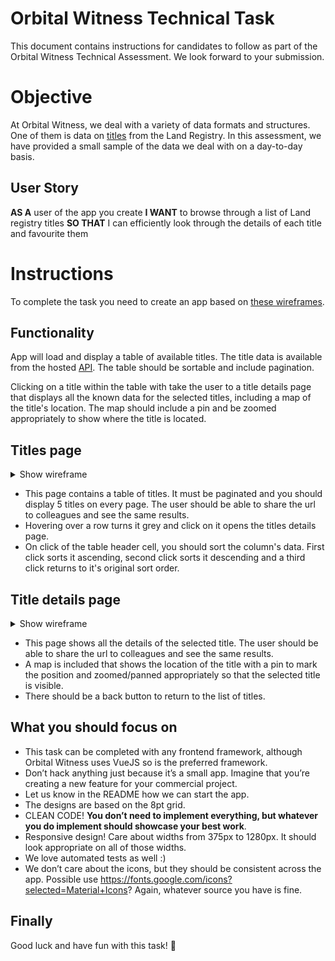 # Orbital Witness Technical Task

This document contains instructions for candidates to follow as part of the Orbital Witness Technical Assessment. We look forward to your submission.

# Objective
At Orbital Witness, we deal with a variety of data formats and structures. One of them is data on [titles](https://eservices.landregistry.gov.uk/eservices/FindAProperty/view/resources/example_register.pdf) from the Land Registry. In this assessment, we have provided a small sample of the data we deal with on a day-to-day basis.

## User Story
**AS A** user of the app you create 
**I WANT** to browse through a list of Land registry titles 
**SO THAT** I can efficiently look through the details of each title and favourite them

# Instructions
To complete the task you need to create an app based on [these wireframes](https://github.com/orbitalwitness/tech-test/tree/main/wireframes).

## Functionality
App will load and display a table of available titles. The title data is available from the hosted [API](https://owfetechtask.blob.core.windows.net/titledata/testdata.json). The table should be sortable and include pagination.

Clicking on a title within the table with take the user to a title details page that displays all the known data for the selected titles, including a map of the title's location. The map should include a pin and be zoomed appropriately to show where the title is located.

## Titles page

<details>
<summary>Show wireframe</summary>
<p>

#### List of titles and title details

![Titles page](wireframes/Titles%20page.png)

</p>
</details>

 - This page contains a table of titles. It must be paginated and you should display 5 titles on every page. The user should be able to share the url to colleagues and see the same results.
 - Hovering over a row turns it grey and click on it opens the titles details page.
 - On click of the table header cell, you should sort the column's data. First click sorts it ascending, second click sorts it descending and a third click returns to it's original sort order.

## Title details page

<details>
<summary>Show wireframe</summary>
<p>

#### List of titles and title details

![Titles page](wireframes/Titles%20page.png)

</p>
</details>

 - This page shows all the details of the selected title. The user should be able to share the url to colleagues and see the same results.
 - A map is included that shows the location of the title with a pin to mark the position and zoomed/panned appropriately so that the selected title is visible.
 - There should be a back button to return to the list of titles.


## What you should focus on
- This task can be completed with any frontend framework, although Orbital Witness uses VueJS so is the preferred framework.
- Don’t hack anything just because it’s a small app. Imagine that you’re creating a new feature for your commercial project.
- Let us know in the README how we can start the app.
- The designs are based on the 8pt grid.
- CLEAN CODE! **You don’t need to implement everything, but whatever you do implement should showcase your best work**.
- Responsive design! Care about widths from 375px to 1280px. It should look appropriate on all of those widths.
- We love automated tests as well :)
- We don’t care about the icons, but they should be consistent across the app. Possible use https://fonts.google.com/icons?selected=Material+Icons? Again, whatever source you have is fine.

## Finally

Good luck and have fun with this task! 🚀
